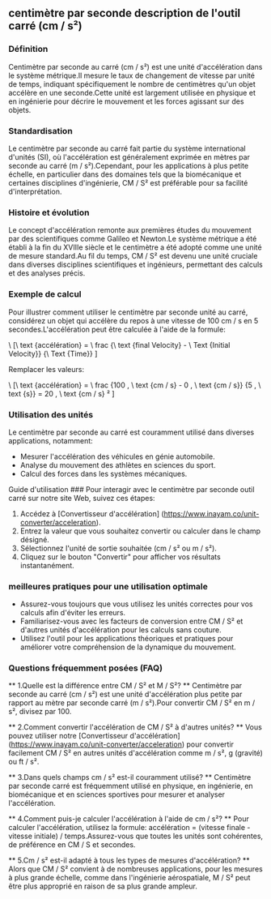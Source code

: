 ## centimètre par seconde description de l'outil carré (cm / s²)

### Définition
Centimètre par seconde au carré (cm / s²) est une unité d'accélération dans le système métrique.Il mesure le taux de changement de vitesse par unité de temps, indiquant spécifiquement le nombre de centimètres qu'un objet accélère en une seconde.Cette unité est largement utilisée en physique et en ingénierie pour décrire le mouvement et les forces agissant sur des objets.

### Standardisation
Le centimètre par seconde au carré fait partie du système international d'unités (SI), où l'accélération est généralement exprimée en mètres par seconde au carré (m / s²).Cependant, pour les applications à plus petite échelle, en particulier dans des domaines tels que la biomécanique et certaines disciplines d'ingénierie, CM / S² est préférable pour sa facilité d'interprétation.

### Histoire et évolution
Le concept d'accélération remonte aux premières études du mouvement par des scientifiques comme Galileo et Newton.Le système métrique a été établi à la fin du XVIIIe siècle et le centimètre a été adopté comme une unité de mesure standard.Au fil du temps, CM / S² est devenu une unité cruciale dans diverses disciplines scientifiques et ingénieurs, permettant des calculs et des analyses précis.

### Exemple de calcul
Pour illustrer comment utiliser le centimètre par seconde unité au carré, considérez un objet qui accélère du repos à une vitesse de 100 cm / s en 5 secondes.L'accélération peut être calculée à l'aide de la formule:

\ [\ text {accélération} = \ frac {\ text {final Velocity} - \ Text {Initial Velocity}} {\ Text {Time}} \]

Remplacer les valeurs:

\ [\ text {accélération} = \ frac {100 \, \ text {cm / s} - 0 \, \ text {cm / s}} {5 \, \ text {s}} = 20 \, \ text {cm / s} ² \]

### Utilisation des unités
Le centimètre par seconde au carré est couramment utilisé dans diverses applications, notamment:
- Mesurer l'accélération des véhicules en génie automobile.
- Analyse du mouvement des athlètes en sciences du sport.
- Calcul des forces dans les systèmes mécaniques.

Guide d'utilisation ###
Pour interagir avec le centimètre par seconde outil carré sur notre site Web, suivez ces étapes:
1. Accédez à [Convertisseur d'accélération] (https://www.inayam.co/unit-converter/acceleration).
2. Entrez la valeur que vous souhaitez convertir ou calculer dans le champ désigné.
3. Sélectionnez l'unité de sortie souhaitée (cm / s² ou m / s²).
4. Cliquez sur le bouton "Convertir" pour afficher vos résultats instantanément.

### meilleures pratiques pour une utilisation optimale
- Assurez-vous toujours que vous utilisez les unités correctes pour vos calculs afin d'éviter les erreurs.
- Familiarisez-vous avec les facteurs de conversion entre CM / S² et d'autres unités d'accélération pour les calculs sans couture.
- Utilisez l'outil pour les applications théoriques et pratiques pour améliorer votre compréhension de la dynamique du mouvement.

### Questions fréquemment posées (FAQ)

** 1.Quelle est la différence entre CM / S² et M / S²? **
Centimètre par seconde au carré (cm / s²) est une unité d'accélération plus petite par rapport au mètre par seconde carré (m / s²).Pour convertir CM / S² en m / s², divisez par 100.

** 2.Comment convertir l'accélération de CM / S² à d'autres unités? **
Vous pouvez utiliser notre [Convertisseur d'accélération] (https://www.inayam.co/unit-converter/acceleration) pour convertir facilement CM / S² en autres unités d'accélération comme m / s², g (gravité) ou ft / s².

** 3.Dans quels champs cm / s² est-il couramment utilisé? **
Centimètre par seconde carré est fréquemment utilisé en physique, en ingénierie, en biomécanique et en sciences sportives pour mesurer et analyser l'accélération.

** 4.Comment puis-je calculer l'accélération à l'aide de cm / s²? **
Pour calculer l'accélération, utilisez la formule: accélération = (vitesse finale - vitesse initiale) / temps.Assurez-vous que toutes les unités sont cohérentes, de préférence en CM / S et secondes.

** 5.Cm / s² est-il adapté à tous les types de mesures d'accélération? **
Alors que CM / S² convient à de nombreuses applications, pour les mesures à plus grande échelle, comme dans l'ingénierie aérospatiale, M / S² peut être plus approprié en raison de sa plus grande ampleur.